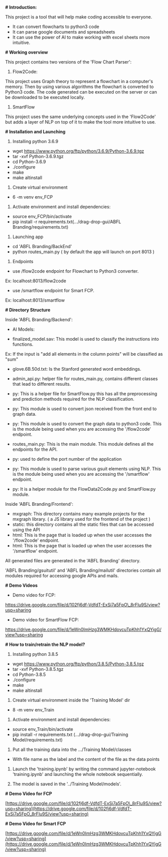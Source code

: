 **# Introduction:**

This project is a tool that will help make coding accessible to everyone.

- It can convert flowcharts to python3 code
- It can parse google documents and spreadsheets
- It can use the power of AI to make working with excel sheets more intuitive.

**# Working overview**

This project contains two versions of the &#39;Flow Chart Parser&#39;:

1. Flow2Code:

This project uses Graph theory to represent a flowchart in a computer&#39;s memory. Then by using various algorithms the flowchart is converted to Python3 code. The code generated can be executed on the server or can be downloaded to be executed locally.

1. SmartFlow

This project uses the same underlying concepts used in the &#39;Flow2Code&#39; but adds a layer of NLP on top of it to make the tool more intuitive to use.

**# Installation and Launching**

1. Installing python 3.6.9

- wget https://www.python.org/ftp/python/3.6.9/Python-3.6.9.tgz
- tar -xvf Python-3.6.9.tgz
- cd Python-3.6.9
- ./configure
- make
- make altinstall

1. Create virtual environment

- 6 -m venv env\_FCP

1. Activate environment and install dependencies:

- source env\_FCP/bin/activate
- pip install -r requirements.txt(.../drag-drop-gui/ABFL Branding/requirements.txt)

1. Launching app

- cd &#39;ABFL Branding/BackEnd&#39;
- python routes\_main.py ( by default the app will launch on port 8013 )

1. Endpoints

- use /flow2code endpoint for Flowchart to Python3 converter.

Ex: localhost:8013/flow2code

- use /smartflow endpoint for Smart FCP.

Ex: localhost:8013/smartflow

**# Directory Structure**

Inside &#39;ABFL Branding/Backend&#39;:

- AI Models:

- finalized\_model.sav: This model is used to classify the instructions into functions.

Ex: If the input is &quot;add all elements in the column points&quot; will be classified as &quot;sum&quot;

- glove.6B.50d.txt: Is the Stanford generated word embeddings.

- admin\_api.py: helper file for routes\_main.py, contains different classes that lead to different results.
- py: This is a helper file for SmartFlow.py this has all the preprocessing and prediction methods required for the NLP classification.
- py: This module is used to convert json received from the front end to graph data.
- py: This module is used to convert the graph data to python3 code. This is the module being used when you are accessing the &#39;/flow2code&#39; endpoint.
- routes\_main.py: This is the main module. This module defines all the endpoints for the API.
- py: used to define the port number of the application
- py: This module is used to parse various gsuit elements using NLP. This is the module being used when you are accessing the &#39;/smartflow&#39; endpoint.
- py: It is a helper module for the FlowData2Code.py and SmartFlow.py module.

Inside &#39;ABFL Branding/Frontend&#39;:

- mxgraph: This directory contains many example projects for the mxgraph library. ( a JS library used for the frontend of the project )
- static: this directory contains all the static files that can be accessed using the API
- html: This is the page that is loaded up when the user accesses the &#39;/flow2code&#39; endpoint.
- html: This is the page that is loaded up when the user accesses the &#39;/smartflow&#39; endpoint.

All generated files are generated in the &#39;ABFL Branding&#39; directory.

&#39;ABFL Branding/gsuitutil&#39; and &#39;ABFL Branding/mailutil&#39; directories contain all modules required for accessing google APIs and mails.

**# Demo Videos**

- Demo video for FCP:

https://drive.google.com/file/d/102fj6df-VdfdT-ExSi7a5FpO\_8rFlu9S/view?usp=sharing

- Demo video for SmartFlow FCP:

https://drive.google.com/file/d/1eWn0ImHzg3WMKHdovcuTpKhh1YxQYigG/view?usp=sharing

**# How to train/retrain the NLP model?**

1. Installing python 3.8.5

- wget https://www.python.org/ftp/python/3.8.5/Python-3.8.5.tgz
- tar -xvf Python-3.8.5.tgz
- cd Python-3.8.5
- ./configure
- make
- make altinstall

1. Create virtual environment inside the &#39;Training Model&#39; dir

- 8 -m venv env\_Train

1. Activate environment and install dependencies:

- source env\_Train/bin/activate
- pip install -r requirements.txt (.../drag-drop-gui/Training Model/requirements.txt)

1. Put all the training data into the .../Training Model/classes

- With file name as the label and the content of the file as the data points

1. Launch the &#39;training.ipynb&#39; by writing the command jupyter-notebook &#39;training.ipynb&#39; and launching the whole notebook sequentially.

1. The model is saved in the &#39;../Training Model/models&#39;.

**# Demo Video for FCP**

[https://drive.google.com/file/d/102fj6df-VdfdT-ExSi7a5FpO\_8rFlu9S/view?usp=sharing](https://drive.google.com/file/d/102fj6df-VdfdT-ExSi7a5FpO_8rFlu9S/view?usp=sharing)

**# Demo Video for Smart FCP**

[https://drive.google.com/file/d/1eWn0ImHzg3WMKHdovcuTpKhh1YxQYigG/view?usp=sharing](https://drive.google.com/file/d/1eWn0ImHzg3WMKHdovcuTpKhh1YxQYigG/view?usp=sharing)
